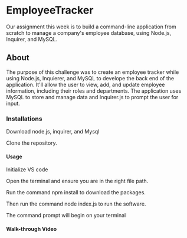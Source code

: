 # EmployeeTracker
Our assignment this week is to build a command-line application from scratch to manage a company's employee database, using Node.js, Inquirer, and MySQL.
## About
The purpose of this challenge was to create an employee tracker while using Node.js, Inquierer, and MySQL to develope the back end of the application. It'll allow the user to view, add, and update employee information, including their roles and departments. The application uses MySQL to store and manage data and Inquirer.js to prompt the user for input.
### Installations 
Download node.js, inquirer, and Mysql

Clone the repository.
#### Usage
Initialize VS code 

Open the terminal and ensure you are in the right file path.

Run the command npm install to download the packages.

Then run the command node index.js to run the software.

The command prompt will begin on your terminal

#### Walk-through Video
